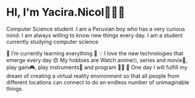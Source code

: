 # HI, I'm Yacira.Nicol👋🏼✨
Computer Science student
.I am a Peruvian boy who has a very curious mind. I am always willing to know new things every day. I am a student currently studying computer science

🌱 I’m currently learning everything 🤣
💡 I love the new technologies that emerge every day
😍 My hobbies are Watch anime🙄, series and movie🎥, play gam🎮, play instruments🎺 and program 👨‍💻
🚀 One day I will fulfill my dream of creating a virtual reality environment so that all people from different locations can connect to do an endless number of unimaginable things.


